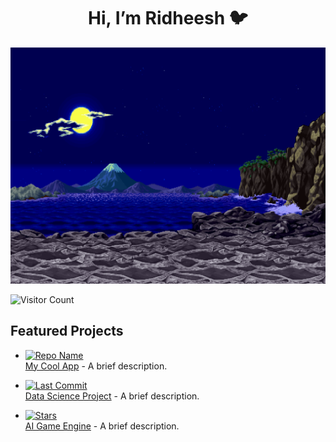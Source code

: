 <div align="center">
<h1> Hi, I’m Ridheesh 🐦 </h1> 
</div>

<img src="https://github.com/RidheeshAmarthya/RidheeshAmarthya/blob/main/wallpaper.gif">

![Visitor Count](https://profile-counter.glitch.me/{RidheeshAmarthya}/count.svg) 

## Featured Projects
- [![Repo Name](https://img.shields.io/badge/GitHub-Repo-blue)](https://github.com/username/my-cool-app)  
  [My Cool App](https://github.com/username/my-cool-app) - A brief description.

- [![Last Commit](https://img.shields.io/github/last-commit/username/data-science-project)](https://github.com/username/data-science-project)  
  [Data Science Project](https://github.com/username/data-science-project) - A brief description.

- [![Stars](https://img.shields.io/github/stars/username/ai-game-engine?style=social)](https://github.com/username/ai-game-engine)  
  [AI Game Engine](https://github.com/username/ai-game-engine) - A brief description.


